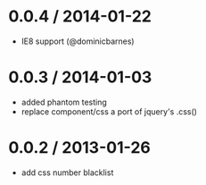 
0.0.4 / 2014-01-22
==================

 * IE8 support (@dominicbarnes)

0.0.3 / 2014-01-03
==================

 * added phantom testing
 * replace component/css a port of jquery's .css()

0.0.2 / 2013-01-26
==================

  * add css number blacklist
